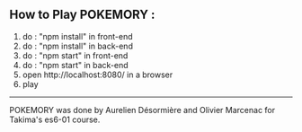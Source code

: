 ## How to Play POKEMORY :
1. do : "npm install" in front-end
2. do : "npm install" in back-end
3. do : "npm start" in front-end
4. do : "npm start" in back-end
5. open http://localhost:8080/ in a browser
7. play

* * *
POKEMORY was done by Aurelien Désormière and Olivier Marcenac for Takima's es6-01 course.
